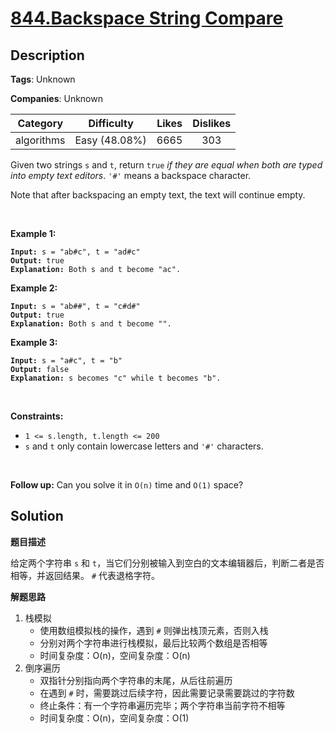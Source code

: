 # [844.Backspace String Compare](https://leetcode.com/problems/backspace-string-compare/description/)

## Description

**Tags**: Unknown

**Companies**: Unknown

|  Category  |  Difficulty   | Likes | Dislikes |
| :--------: | :-----------: | :---: | :------: |
| algorithms | Easy (48.08%) | 6665  |   303    |

<p>Given two strings <code>s</code> and <code>t</code>, return <code>true</code> <em>if they are equal when both are typed into empty text editors</em>. <code>&#39;#&#39;</code> means a backspace character.</p>
<p>Note that after backspacing an empty text, the text will continue empty.</p>
<p>&nbsp;</p>
<p><strong class="example">Example 1:</strong></p>
<pre><code><strong>Input:</strong> s = &quot;ab#c&quot;, t = &quot;ad#c&quot;
<strong>Output:</strong> true
<strong>Explanation:</strong> Both s and t become &quot;ac&quot;.</code></pre>
<p><strong class="example">Example 2:</strong></p>
<pre><code><strong>Input:</strong> s = &quot;ab##&quot;, t = &quot;c#d#&quot;
<strong>Output:</strong> true
<strong>Explanation:</strong> Both s and t become &quot;&quot;.</code></pre>
<p><strong class="example">Example 3:</strong></p>
<pre><code><strong>Input:</strong> s = &quot;a#c&quot;, t = &quot;b&quot;
<strong>Output:</strong> false
<strong>Explanation:</strong> s becomes &quot;c&quot; while t becomes &quot;b&quot;.</code></pre>
<p>&nbsp;</p>
<p><strong>Constraints:</strong></p>
<ul>
  <li><code><span>1 &lt;= s.length, t.length &lt;= 200</span></code></li>
  <li><span><code>s</code> and <code>t</code> only contain lowercase letters and <code>&#39;#&#39;</code> characters.</span></li>
</ul>
<p>&nbsp;</p>
<p><strong>Follow up:</strong> Can you solve it in <code>O(n)</code> time and <code>O(1)</code> space?</p>

## Solution

**题目描述**

给定两个字符串 `s` 和 `t`，当它们分别被输入到空白的文本编辑器后，判断二者是否相等，并返回结果。 `#` 代表退格字符。

**解题思路**

1. 栈模拟
   - 使用数组模拟栈的操作，遇到 `#` 则弹出栈顶元素，否则入栈
   - 分别对两个字符串进行栈模拟，最后比较两个数组是否相等
   - 时间复杂度：O(n)，空间复杂度：O(n)
2. 倒序遍历
   - 双指针分别指向两个字符串的末尾，从后往前遍历
   - 在遇到 `#` 时，需要跳过后续字符，因此需要记录需要跳过的字符数
   - 终止条件：有一个字符串遍历完毕；两个字符串当前字符不相等
   - 时间复杂度：O(n)，空间复杂度：O(1)
